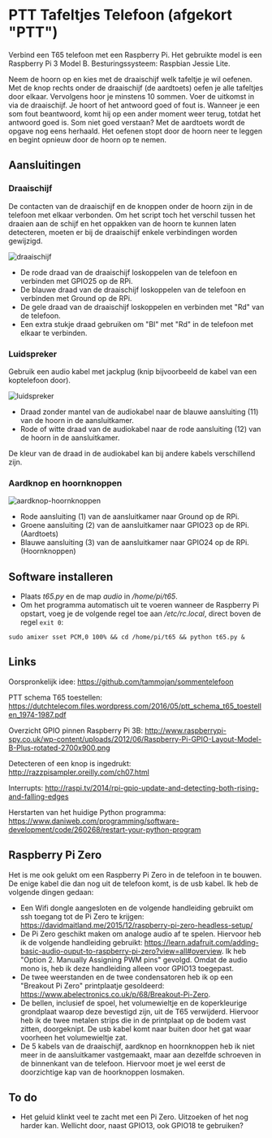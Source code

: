 # PTT Tafeltjes Telefoon (afgekort "PTT")
Verbind een T65 telefoon met een Raspberry Pi. Het gebruikte model is een Raspberry Pi 3 Model B. Besturingssysteem: Raspbian Jessie Lite.

Neem de hoorn op en kies met de draaischijf welk tafeltje je wil oefenen. Met de knop rechts onder de draaischijf (de aardtoets) oefen je alle tafeltjes door elkaar. Vervolgens hoor je minstens 10 sommen. Voer de uitkomst in via de draaischijf. Je hoort of het antwoord goed of fout is. Wanneer je een som fout beantwoord, komt hij op een ander moment weer terug, totdat het antwoord goed is. Som niet goed verstaan? Met de aardtoets wordt de opgave nog eens herhaald. Het oefenen stopt door de hoorn neer te leggen en begint opnieuw door de hoorn op te nemen.

## Aansluitingen

### Draaischijf

De contacten van de draaischijf en de knoppen onder de hoorn zijn in de telefoon met elkaar verbonden. Om het script toch het verschil tussen het draaien aan de schijf en het oppakken van de hoorn te kunnen laten detecteren, moeten er bij de draaischijf enkele verbindingen worden gewijzigd.

![draaischijf](https://github.com/ralphcrutzen/PTT-Tafeltjes-Telefoon/blob/master/foto/PTT-draaischijf.jpg)

* De rode draad van de draaischijf loskoppelen van de telefoon en verbinden met GPIO25 op de RPi.
* De blauwe draad van de draaischijf loskoppelen van de telefoon en verbinden met Ground op de RPi.
* De gele draad van de draaischijf loskoppelen en verbinden met "Rd" van de telefoon.
* Een extra stukje draad gebruiken om "Bl" met "Rd" in de telefoon met elkaar te verbinden.

### Luidspreker

Gebruik een audio kabel met jackplug (knip bijvoorbeeld de kabel van een koptelefoon door).

![luidspreker](https://github.com/ralphcrutzen/PTT-Tafeltjes-Telefoon/blob/master/foto/PTT-luidspreker.jpg)

* Draad zonder mantel van de audiokabel naar de blauwe aansluiting (11) van de hoorn in de aansluitkamer.
* Rode of witte draad van de audiokabel naar de rode aansluiting (12) van de hoorn in de aansluitkamer.

De kleur van de draad in de audiokabel kan bij andere kabels verschillend zijn.

### Aardknop en hoornknoppen

![aardknop-hoornknoppen](https://github.com/ralphcrutzen/PTT-Tafeltjes-Telefoon/blob/master/foto/PTT-hoornknoppen-aardknop.jpg)

* Rode aansluiting (1) van de aansluitkamer naar Ground op de RPi.
* Groene aansluiting (2) van de aansluitkamer naar GPIO23 op de RPi. (Aardtoets)
* Blauwe aansluiting (3) van de aansluitkamer naar GPIO24 op de RPi. (Hoornknoppen)

## Software installeren

* Plaats *t65.py* en de map *audio* in */home/pi/t65*.
* Om het programma automatisch uit te voeren wanneer de Raspberry Pi opstart, voeg je de volgende regel toe aan */etc/rc.local*, direct boven de regel ```exit 0```:
```
sudo amixer sset PCM,0 100% && cd /home/pi/t65 && python t65.py &
```

## Links

Oorspronkelijk idee: https://github.com/tammojan/sommentelefoon

PTT schema T65 toestellen: https://dutchtelecom.files.wordpress.com/2016/05/ptt_schema_t65_toestellen_1974-1987.pdf

Overzicht GPIO pinnen Raspberry Pi 3B: http://www.raspberrypi-spy.co.uk/wp-content/uploads/2012/06/Raspberry-Pi-GPIO-Layout-Model-B-Plus-rotated-2700x900.png

Detecteren of een knop is ingedrukt: http://razzpisampler.oreilly.com/ch07.html

Interrupts: http://raspi.tv/2014/rpi-gpio-update-and-detecting-both-rising-and-falling-edges

Herstarten van het huidige Python programma: https://www.daniweb.com/programming/software-development/code/260268/restart-your-python-program

## Raspberry Pi Zero

Het is me ook gelukt om een Raspberry Pi Zero in de telefoon in te bouwen. De enige kabel die dan nog uit de telefoon komt, is de usb kabel. Ik heb de volgende dingen gedaan:

* Een Wifi dongle aangesloten en de volgende handleiding gebruikt om ssh toegang tot de Pi Zero te krijgen: https://davidmaitland.me/2015/12/raspberry-pi-zero-headless-setup/
* De Pi Zero geschikt maken om analoge audio af te spelen. Hiervoor heb ik de volgende handleiding gebruikt: https://learn.adafruit.com/adding-basic-audio-ouput-to-raspberry-pi-zero?view=all#overview. Ik heb "Option 2. Manually Assigning PWM pins" gevolgd. Omdat de audio mono is, heb ik deze handleiding alleen voor GPIO13 toegepast.
* De twee weerstanden en de twee condensatoren heb ik op een "Breakout Pi Zero" printplaatje gesoldeerd: https://www.abelectronics.co.uk/p/68/Breakout-Pi-Zero.
* De bellen, inclusief de spoel, het volumewieltje en de koperkleurige grondplaat waarop deze bevestigd zijn, uit de T65 verwijderd. Hiervoor heb ik de twee metalen strips die in de printplaat op de bodem vast zitten, doorgeknipt. De usb kabel komt naar buiten door het gat waar voorheen het volumewieltje zat.
* De 5 kabels van de draaischijf, aardknop en hoornknoppen heb ik niet meer in de aansluitkamer vastgemaakt, maar aan dezelfde schroeven in de binnenkant van de telefoon. Hiervoor moet je wel eerst de doorzichtige kap van de hoorknoppen losmaken.

## To do

* Het geluid klinkt veel te zacht met een Pi Zero. Uitzoeken of het nog harder kan. Wellicht door, naast GPIO13, ook GPIO18 te gebruiken?
